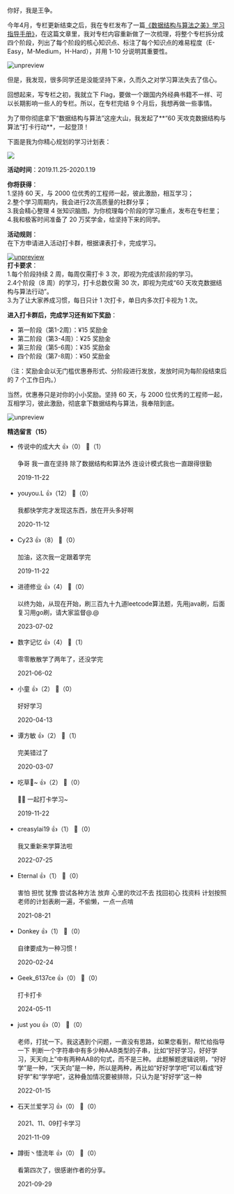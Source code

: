 你好，我是王争。

今年4月，专栏更新结束之后，我在专栏发布了一篇[《数据结构与算法之美》学习指导手册》](https://time.geekbang.org/column/article/91541)，在这篇文章里，我对专栏内容重新做了一次梳理，将整个专栏拆分成四个阶段，列出了每个阶段的核心知识点、标注了每个知识点的难易程度（E-Easy，M-Medium，H-Hard），并用 1-10 分说明其重要性。

![unpreview](https://static001.geekbang.org/resource/image/3e/b7/3eb147a56e5b1452692fbbd4498075b7.png?wh=2048%2A1671)

但是，我发现，很多同学还是没能坚持下来，久而久之对学习算法失去了信心。

回想起来，写专栏之初，我就立下 Flag，要做一个跟国内外经典书籍不一样、可以长期影响一些人的专栏。所以，在专栏完结 9 个月后，我想再做一些事情。

为了带你彻底拿下“数据结构与算法”这座大山，我发起了**“60 天攻克数据结构与算法”打卡行动**，一起登顶！

下面是我为你精心规划的学习计划表：

![](https://static001.geekbang.org/resource/image/12/6e/12a5a67041dbd5c1e65d72f0fbe4c86e.jpg?wh=750%2A8106)

**活动时间**：2019.11.25-2020.1.19

**你将获得**：  
1.坚持 60 天，与 2000 位优秀的工程师一起，彼此激励，相互学习；  
2.整个学习周期内，我会进行2次高质量的社群分享；  
3.我会精心整理 4 张知识脑图，为你梳理每个阶段的学习重点，发布在专栏里；  
4.我和极客时间准备了 20 万奖学金，给坚持下来的同学。

**活动规则**：  
在下方申请进入活动打卡群，根据课表打卡，完成学习。

[![unpreview](https://static001.geekbang.org/resource/image/f7/e6/f7f62d8fbf411f179cd16c914e0151e6.png?wh=750%2A166)](https://jinshuju.net/f/DYtafE)  
**打卡要求**：  
1.每个阶段持续 2 周，每周仅需打卡 3 次，即视为完成该阶段的学习。  
2.4个阶段（8 周）的学习，打卡总数仅需 30 次，即视为完成“60 天攻克数据结构与算法行动”。  
3.为了让大家养成习惯，每日只计 1 次打卡，单日内多次打卡视为 1 次。

**进入打卡群后，完成学习还有如下奖励**：

- 第一阶段（第1-2周）：¥15 奖励金
- 第二阶段（第3-4周）：¥25 奖励金
- 第三阶段（第5-6周）：¥35 奖励金
- 四个阶段（第7-8周）：¥50 奖励金

（注：奖励金会以无门槛优惠券形式、分阶段进行发放，发放时间为每阶段结束后的 7 个工作日内。）

当然，优惠券只是对你的小小奖励。坚持 60 天，与 2000 位优秀的工程师一起，互相学习，彼此激励，彻底拿下数据结构与算法，我奉陪到底。

![unpreview](https://static001.geekbang.org/resource/image/a6/88/a63516bc3b13ae1a18adcbb83c969888.png?wh=750%2A328)
<div><strong>精选留言（15）</strong></div><ul>
<li><span>传说中的成大大</span> 👍（0） 💬（1）<p>争哥 我一直在坚持 除了数据结构和算法外 连设计模式我也一直跟得很勤</p>2019-11-22</li><br/><li><span>youyou.L</span> 👍（12） 💬（0）<p>我都快学完才发现这东西，放在开头多好啊</p>2020-11-12</li><br/><li><span>Cy23</span> 👍（8） 💬（0）<p>加油，这次我一定跟着学完</p>2019-11-22</li><br/><li><span>进德修业</span> 👍（4） 💬（0）<p>以终为始，从现在开始，刷三百九十九道leetcode算法题，先用java刷，后面复习用go刷，请大家监督@.@</p>2023-07-02</li><br/><li><span>数字记忆</span> 👍（4） 💬（1）<p>零零散散学了两年了，还没学完</p>2021-06-02</li><br/><li><span>小童</span> 👍（2） 💬（0）<p>好好学习</p>2020-04-13</li><br/><li><span>谭方敏</span> 👍（2） 💬（1）<p>完美错过了</p>2020-03-07</li><br/><li><span>吃草🐴~</span> 👍（2） 💬（0）<p>🤔🤔 一起打卡学习~</p>2019-11-22</li><br/><li><span>creasylai19</span> 👍（1） 💬（0）<p>我又重新来学算法啦</p>2022-07-25</li><br/><li><span>Eternal</span> 👍（1） 💬（0）<p>害怕
担忧
犹豫
尝试各种方法
放弃
心里的坎过不去
找回初心
找资料
计划按照老师的计划表刷一遍，不偷懒，一点一点啃</p>2021-08-21</li><br/><li><span>Donkey</span> 👍（1） 💬（0）<p>自律要成为一种习惯！</p>2020-02-24</li><br/><li><span>Geek_6137ce</span> 👍（0） 💬（0）<p>打卡打卡</p>2024-05-11</li><br/><li><span>just you</span> 👍（0） 💬（0）<p>老师，打扰一下。我这遇到个问题，一直没有思路，如果您看到，帮忙给指导一下
判断一个字符串中有多少种AAB类型的子串，比如“好好学习，好好学习，天天向上”中有两种AAB的句式，而不是三种。
此题解题逻辑说明，“好好学”是一种，“天天向”是一种，所以是两种，再比如“好好学学吧”可以看成“好好学”和“学学吧”，这种叠加情况要被排除，只认为是“好好学”这一种</p>2022-01-15</li><br/><li><span>石天兰爱学习</span> 👍（0） 💬（0）<p>2021、11、09打卡学习</p>2021-11-09</li><br/><li><span>蹲街丶惜流年</span> 👍（0） 💬（0）<p>看第四次了，很感谢作者的分享。</p>2021-09-29</li><br/>
</ul>